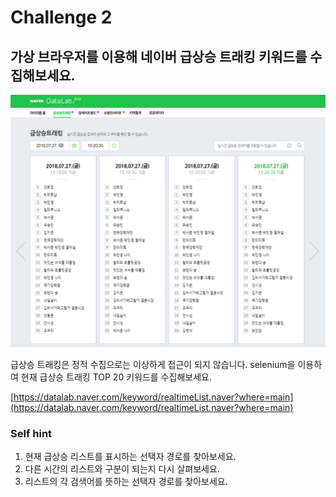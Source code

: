 # Challenge 2

## 가상 브라우저를 이용해 네이버 급상승 트래킹 키워드를 수집해보세요.

![](../../.gitbook/assets/image%20%28329%29.png)

급상승 트래킹은 정적 수집으로는 이상하게 접근이 되지 않습니다. selenium을 이용하여 현재 급상승 트래킹 TOP 20 키워드를 수집해보세요.

[https://datalab.naver.com/keyword/realtimeList.naver?where=main](https://datalab.naver.com/keyword/realtimeList.naver?where=main)

### Self hint

1. 현재 급상승 리스트를 표시하는 선택자 경로를 찾아보세요.
2. 다른 시간의 리스트와 구분이 되는지 다시 살펴보세요.
3. 리스트의 각 검색어를 뜻하는 선택자 경로를 찾아보세요.

